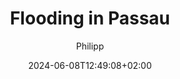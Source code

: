 ---
title: "Flooding in Passau"
author: Philipp
date: 2024-06-08T12:49:08+02:00
draft: false
description: "some black and white images"
layout: "gallery"
tags: [gallery, passau, flooding, black and white]
---